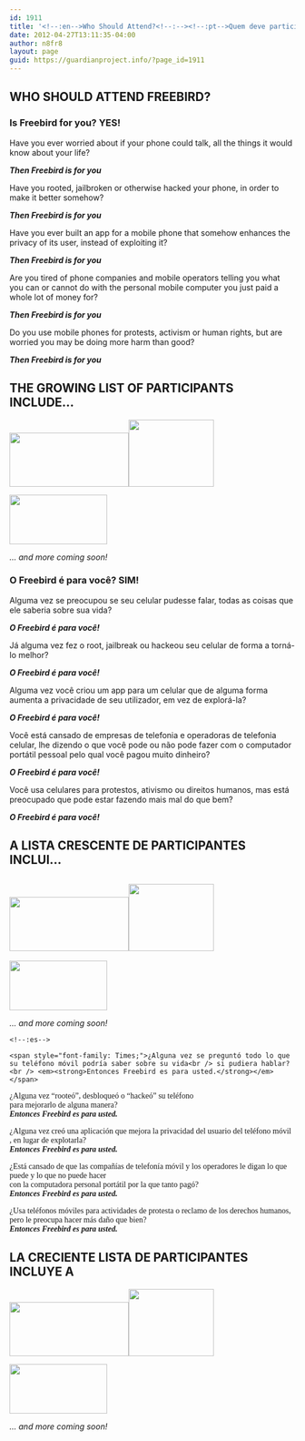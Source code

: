 ```yaml
---
id: 1911
title: '<!--:en-->Who Should Attend?<!--:--><!--:pt-->Quem deve participar no Freebird?<!--:--><!--:es-->¿Quién debería asistar a Freebird?<!--:-->'
date: 2012-04-27T13:11:35-04:00
author: n8fr8
layout: page
guid: https://guardianproject.info/?page_id=1911
---
```

<!--:en-->

## WHO SHOULD ATTEND FREEBIRD?

### Is Freebird for you? YES!

Have you ever worried about if your phone could talk, all the things it would know about your life?

**_Then Freebird is for you_**

Have you rooted, jailbroken or otherwise hacked your phone, in order to make it better somehow?

_**Then Freebird is for you**_

Have you ever built an app for a mobile phone that somehow enhances the privacy of its user, instead of exploiting it?

_**Then Freebird is for you**_

Are you tired of phone companies and mobile operators telling you what you can or cannot do with the personal mobile computer you just paid a whole lot of money for?

_**Then Freebird is for you**_

Do you use mobile phones for protests, activism or human rights, but are worried you may be doing more harm than good?

_**Then Freebird is for you**_

## THE GROWING LIST OF PARTICIPANTS INCLUDE&#8230;

[<img title="project-zetetic-logo" src="https://guardianproject.info/wp-content/uploads/2012/04/project-zetetic-logo-300x136.png" alt="" width="210" height="95" />](http://zetetic.net)[<img title="torproject" src="https://guardianproject.info/wp-content/uploads/2012/04/torproject.png" alt="" width="150" height="118" />](https://torproject.org)

[<img title="witness-logo" src="https://guardianproject.info/wp-content/uploads/2010/02/witness-logo.gif" alt="" width="172" height="87" />](https://guardianproject.info/wp-content/uploads/2010/02/witness-logo.gif)

_&#8230; and more coming soon!_<!--:-->

<!--:pt-->

<h3 lang="en-GB">
  O Freebird é para você? SIM!
</h3>

Alguma vez se preocupou se seu celular pudesse falar, todas as coisas que ele saberia sobre sua vida?

_**O Freebird é para você!**_

Já alguma vez fez o root, jailbreak ou hackeou seu celular de forma a torná-lo melhor?

_**O Freebird é para você!**_

Alguma vez você criou um app para um celular que de alguma forma aumenta a privacidade de seu utilizador, em vez de explorá-la?

_**O Freebird é para você!**_

Você está cansado de empresas de telefonia e operadoras de telefonia celular, lhe dizendo o que você pode ou não pode fazer com o computador portátil pessoal pelo qual você pagou muito dinheiro?

_**O Freebird é para você!**_

<p lang="en-GB">
  Você usa celulares para protestos, ativismo ou direitos humanos, mas está preocupado que pode estar fazendo mais mal do que bem?
</p>

_**O Freebird é para você!**_

## 

<h2 lang="pt-BR">
  A LISTA CRESCENTE DE PARTICIPANTES INCLUI…
</h2>

## 

<p lang="pt-BR">
  <h2>
    <a href="http://zetetic.net"><img title="project-zetetic-logo" src="https://guardianproject.info/wp-content/uploads/2012/04/project-zetetic-logo-300x136.png" alt="" width="210" height="95" /></a><a href="https://torproject.org"><img title="torproject" src="https://guardianproject.info/wp-content/uploads/2012/04/torproject.png" alt="" width="150" height="118" /></a>
  </h2>
  
  <p>
    <a href="https://guardianproject.info/wp-content/uploads/2010/02/witness-logo.gif"><img title="witness-logo" src="https://guardianproject.info/wp-content/uploads/2010/02/witness-logo.gif" alt="" width="172" height="87" /></a>
  </p>
  
  <p>
    <em>&#8230; and more coming soon!</em>
  </p>
  
  <p>
    <!--:-->
    
    <!--:es-->
    
    <span style="font-family: Times;">¿Alguna vez se preguntó todo lo que su teléfono móvil podría saber sobre su vida<br /> si pudiera hablar?<br /> <em><strong>Entonces Freebird es para usted.</strong></em></span>
  </p>
  
  <p>
    <span style="font-family: Times;">¿Alguna vez &#8220;rooteó&#8221;, desbloqueó o &#8220;hackeó&#8221; su teléfono<br /> para mejorarlo de alguna manera?<br /> <em><strong>Entonces Freebird es para usted.</strong></em></span>
  </p>
  
  <p>
    <span style="font-family: Times;">¿Alguna vez creó una aplicación que mejora la privacidad del usuario del teléfono móvil<br /> , en lugar de explotarla?<br /> <em><strong>Entonces Freebird es para usted.</strong></em></span>
  </p>
  
  <p>
    <span style="font-family: Times;">¿Está cansado de que las compañías de telefonía móvil y los operadores le digan lo que puede y lo que no puede hacer<br /> con la computadora personal portátil por la que tanto pagó?<br /> <em><strong>Entonces Freebird es para usted.</strong></em></span>
  </p>
  
  <p>
    <span style="font-family: Times;">¿Usa teléfonos móviles para actividades de protesta o reclamo de los derechos humanos,<br /> pero le preocupa hacer más daño que bien?<br /> <em><strong>Entonces Freebird es para usted.</strong></em></span>
  </p>
  
  <h2>
    LA CRECIENTE LISTA DE PARTICIPANTES INCLUYE A
  </h2>
  
  <p>
    <a href="http://zetetic.net"><img class="alignnone  wp-image-1993" title="project-zetetic-logo" src="https://guardianproject.info/wp-content/uploads/2012/04/project-zetetic-logo-300x136.png" alt="" width="210" height="95" srcset="https://guardianproject.info/wp-content/uploads/2012/04/project-zetetic-logo-300x136.png 300w, https://guardianproject.info/wp-content/uploads/2012/04/project-zetetic-logo.png 600w" sizes="(max-width: 210px) 100vw, 210px" /></a><a href="https://torproject.org"><img class="alignnone  wp-image-1991" title="torproject" src="https://guardianproject.info/wp-content/uploads/2012/04/torproject.png" alt="" width="150" height="118" /></a>
  </p>
  
  <p>
    <a href="https://guardianproject.info/wp-content/uploads/2010/02/witness-logo.gif"><img class="alignnone size-full wp-image-722" title="witness-logo" src="https://guardianproject.info/wp-content/uploads/2010/02/witness-logo.gif" alt="" width="172" height="87" /></a>
  </p>
  
  <p>
    <em>&#8230; and more coming soon!</em><!--:-->
  </p>